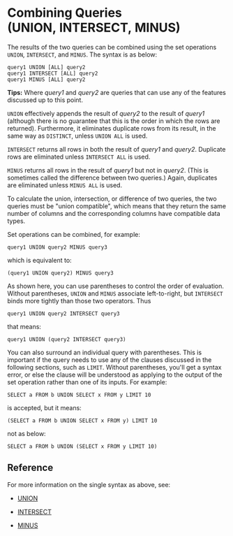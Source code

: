 # Combining Queries (UNION, INTERSECT, MINUS)

The results of the two queries can be combined using the set operations `UNION`, `INTERSECT`, and `MINUS`. The syntax is as below:

```
query1 UNION [ALL] query2
query1 INTERSECT [ALL] query2
query1 MINUS [ALL] query2
```

__Tips:__ Where *query1* and *query2* are queries that can use any of the features discussed up to this point.

`UNION` effectively appends the result of *query2* to the result of *query1* (although there is no guarantee that this is the order in which the rows are returned). Furthermore, it eliminates duplicate rows from its result, in the same way as `DISTINCT`, unless `UNION ALL` is used.

`INTERSECT` returns all rows in both the result of *query1* and *query2*. Duplicate rows are eliminated unless `INTERSECT ALL` is used.

`MINUS` returns all rows in the result of *query1* but not in *query2*. (This is sometimes called the difference between two queries.) Again, duplicates are eliminated unless `MINUS ALL` is used.

To calculate the union, intersection, or difference of two queries, the two queries must be "union compatible", which means that they return the same number of columns and the corresponding columns have compatible data types.

Set operations can be combined, for example:

```
query1 UNION query2 MINUS query3
```

which is equivalent to:

```
(query1 UNION query2) MINUS query3
```

As shown here, you can use parentheses to control the order of evaluation. Without parentheses, `UNION` and `MINUS` associate left-to-right, but `INTERSECT` binds more tightly than those two operators. Thus

```
query1 UNION query2 INTERSECT query3
```

that means:

```
query1 UNION (query2 INTERSECT query3)
```

You can also surround an individual query with parentheses. This is important if the query needs to use any of the clauses discussed in the following sections, such as `LIMIT`. Without parentheses, you'll get a syntax error, or else the clause will be understood as applying to the output of the set operation rather than one of its inputs. For example:

```
SELECT a FROM b UNION SELECT x FROM y LIMIT 10
```

is accepted, but it means:

```
(SELECT a FROM b UNION SELECT x FROM y) LIMIT 10
```

not as below:

```
SELECT a FROM b UNION (SELECT x FROM y LIMIT 10)
```

## Reference

For more information on the single syntax as above, see:

- [UNION](union.md)

- [INTERSECT](intersect.md)

- [MINUS](minus.md)
